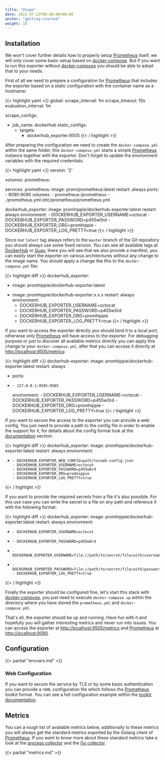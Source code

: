 ```yaml
---
title: "Usage"
date: 2022-07-22T00:00:00+00:00
anchor: "getting-started"
weight: 10
---
```


## Installation

We won't cover further details how to properly setup [Prometheus][prometheus]
itself, we will only cover some basic setup based on [docker-compose][compose].
But if you want to run this exporter without [docker-compose][compose] you
should be able to adopt that to your needs.

First of all we need to prepare a configuration for [Prometheus][prometheus]
that includes the exporter based on a static configuration with the container
name as a hostname:

{{< highlight yaml >}}
global:
  scrape_interval: 1m
  scrape_timeout: 10s
  evaluation_interval: 1m

scrape_configs:
- job_name: dockerhub
  static_configs:
  - targets:
    - dockerhub_exporter:9505
{{< / highlight >}}

After preparing the configuration we need to create the `docker-compose.yml`
within the same folder, this `docker-compose.yml` starts a simple
[Prometheus][prometheus] instance together with the exporter. Don't forget to
update the environment variables with the required credentials.

{{< highlight yaml >}}
version: '2'

volumes:
  prometheus:

services:
  prometheus:
    image: prom/prometheus:latest
    restart: always
    ports:
      - 9090:9090
    volumes:
      - prometheus:/prometheus
      - ./prometheus.yml:/etc/prometheus/prometheus.yml

  dockerhub_exporter:
    image: promhippie/dockerhub-exporter:latest
    restart: always
    environment:
      - DOCKERHUB_EXPORTER_USERNAME=octocat
      - DOCKERHUB_EXPORTER_PASSWORD=p455w0rd
      - DOCKERHUB_EXPORTER_ORG=promhippie
      - DOCKERHUB_EXPORTER_LOG_PRETTY=true
{{< / highlight >}}

Since our `latest` tag always refers to the `master` branch of the Git
repository you should always use some fixed version. You can see all available
tags at [DockerHub][dockerhub] or [Quay][quayio], there you will see that we
also provide a manifest, you can easily start the exporter on various
architectures without any change to the image name. You should apply a change
like this to the `docker-compose.yml` file:

{{< highlight diff >}}
  dockerhub_exporter:
-   image: promhippie/dockerhub-exporter:latest
+   image: promhippie/dockerhub-exporter:x.x.x
    restart: always
    environment:
      - DOCKERHUB_EXPORTER_USERNAME=octocat
      - DOCKERHUB_EXPORTER_PASSWORD=p455w0rd
      - DOCKERHUB_EXPORTER_ORG=promhippie
      - DOCKERHUB_EXPORTER_LOG_PRETTY=true
{{< / highlight >}}

If you want to access the exporter directly you should bind it to a local port,
otherwise only [Prometheus][prometheus] will have access to the exporter. For
debugging purpose or just to discover all available metrics directly you can
apply this change to your `docker-compose.yml`, after that you can access it
directly at [http://localhost:9505/metrics](http://localhost:9505/metrics):

{{< highlight diff >}}
  dockerhub-exporter:
    image: promhippie/dockerhub-exporter:latest
    restart: always
+   ports:
+     - 127.0.0.1:9505:9505
    environment:
      - DOCKERHUB_EXPORTER_USERNAME=octocat
      - DOCKERHUB_EXPORTER_PASSWORD=p455w0rd
      - DOCKERHUB_EXPORTER_ORG=promhippie
      - DOCKERHUB_EXPORTER_LOG_PRETTY=true
{{< / highlight >}}

If you want to secure the access to the exporter you can provide a web config.
You just need to provide a path to the config file in order to enable the
support for it, for details about the config format look at the
[documentation](#web-configuration) section:

{{< highlight diff >}}
  dockerhub_exporter:
    image: promhippie/dockerhub-exporter:latest
    restart: always
    environment:
+     - DOCKERHUB_EXPORTER_WEB_CONFIG=path/to/web-config.json
      - DOCKERHUB_EXPORTER_USERNAME=octocat
      - DOCKERHUB_EXPORTER_PASSWORD=p455w0rd
      - DOCKERHUB_EXPORTER_ORG=promhippie
      - DOCKERHUB_EXPORTER_LOG_PRETTY=true
{{< / highlight >}}

If you want to provide the required secrets from a file it's also possible. For
this use case you can write the secret to a file on any path and reference it
with the following format:

{{< highlight diff >}}
  dockerhub_exporter:
    image: promhippie/dockerhub-exporter:latest
    restart: always
    environment:
-     - DOCKERHUB_EXPORTER_USERNAME=octocat
-     - DOCKERHUB_EXPORTER_PASSWORD=p455w0rd
+     - DOCKERHUB_EXPORTER_USERNAME=file://path/to/secret/file/with/username
+     - DOCKERHUB_EXPORTER_PASSWORD=file://path/to/secret/file/with/password
      - DOCKERHUB_EXPORTER_LOG_PRETTY=true
{{< / highlight >}}

Finally the exporter should be configured fine, let's start this stack with
[docker-compose][compose], you just need to execute `docker-compose up` within
the directory where you have stored the `prometheus.yml` and
`docker-compose.yml`.

That's all, the exporter should be up and running. Have fun with it and
hopefully you will gather interesting metrics and never run into issues. You can
access the exporter at
[http://localhost:9505/metrics](http://localhost:9505/metrics) and
[Prometheus][prometheus] at [http://localhost:9090](http://localhost:9090).

## Configuration

{{< partial "envvars.md" >}}

### Web Configuration

If you want to secure the service by TLS or by some basic authentication you can
provide a `YAML` configuration file which follows the [Prometheus][prometheus]
toolkit format. You can see a full configuration example within the
[toolkit documentation][toolkit].

## Metrics

You can a rough list of available metrics below, additionally to these metrics
you will always get the standard metrics exported by the Golang client of
[Prometheus][prometheus]. If you want to know more about these standard metrics
take a look at the [process collector][proccollector] and the
[Go collector][gocollector].

{{< partial "metrics.md" >}}

[prometheus]: https://prometheus.io
[compose]: https://docs.docker.com/compose/
[dockerhub]: https://hub.docker.com/r/promhippie/dockerhub-exporter/tags/
[quayio]: https://quay.io/repository/promhippie/dockerhub-exporter?tab=tags
[toolkit]: https://github.com/prometheus/exporter-toolkit/blob/master/docs/web-configuration.md
[proccollector]: https://github.com/prometheus/client_golang/blob/master/prometheus/process_collector.go
[gocollector]: https://github.com/prometheus/client_golang/blob/master/prometheus/go_collector.go
